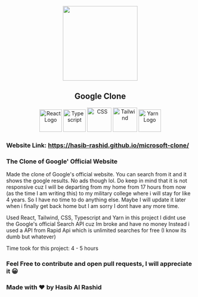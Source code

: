 <p align="center">
  <img src="https://www.google.com/images/branding/googlelogo/2x/googlelogo_color_92x30dp.png" style="width: 200px;"></img>
  <h2 align="center">Google Clone</h2>
</p>

<div align="center">
  <img src="https://media.discordapp.net/attachments/866621134019362846/892104133656584222/pngaaa.com-2507930.png" style="width: 60px;" alt="React Logo">
  <img src="https://iconape.com/wp-content/png_logo_vector/typescript.png" style="width: 60px" alt="Typescript">
  <img src="https://cdn.pixabay.com/photo/2017/08/05/11/16/logo-2582747_1280.png" style="width: 65px;" alt="CSS">
  <img src="https://bradlc.gallerycdn.vsassets.io/extensions/bradlc/vscode-tailwindcss/0.2.0/1558040563649/Microsoft.VisualStudio.Services.Icons.Default" style="width: 65px;" alt="Tailwind">
  <img src="https://iconape.com/wp-content/files/wa/116965/png/yarn.png" style="width: 60px;" alt="Yarn Logo">
</div>

### Website Link: https://hasib-rashid.github.io/microsoft-clone/

### The Clone of Google' Official Website

Made the clone of Google's official website. You can search from it and it shows the google results. No ads though lol. Do keep in mind that it is not responsive cuz I will be departing from my home from 17 hours from now (as the time I am writing this) to my military college where i will stay for like 4 years. So I have no time to do anything else. Maybe I will update it later when i finally get back home but I am sorry I dont have any more time.

Used React, Tailwind, CSS, Typescript and Yarn in this project
I didnt use the Google's official Search API cuz Im broke and have no money
Instead i used a API from Rapid Api which is unlimited searches for free (I know its dumb but whatever)

Time took for this project: 4 - 5 hours
### Feel Free to contribute and open pull requests, I will appreciate it 😀

### Made with ❤ by Hasib Al Rashid
